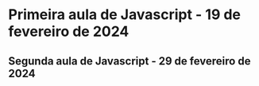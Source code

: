 # Primeira aula de Javascript - 19 de fevereiro de 2024
## Segunda aula de Javascript - 29 de fevereiro de 2024
